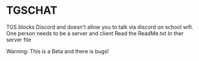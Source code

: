 # TGSCHAT
TGS blocks Discord and doesn't allow you to talk via discord on school wifi.
One person needs to be a server and client
Read the ReadMe.txt In ther server file

Warning: This is a Beta and there is bugs!
